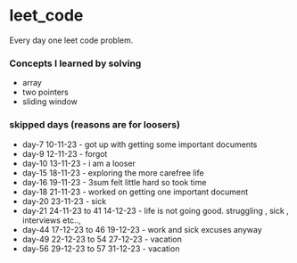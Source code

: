 # leet_code
Every day one leet code problem.

### Concepts I learned by solving
* array
* two pointers
* sliding window

### skipped days (reasons are for loosers)
* day-7 10-11-23 - got up with getting some important documents
* day-9 12-11-23 - forgot
* day-10 13-11-23 - i am a looser
* day-15 18-11-23 - exploring the more carefree life
* day-16 19-11-23 - 3sum felt little hard so took time
* day-18 21-11-23 - worked on getting one important document
* day-20 23-11-23 - sick
* day-21 24-11-23 to 41 14-12-23 - life is not going good. struggling , sick , interviews etc..,
* day-44 17-12-23 to 46 19-12-23 - work and sick excuses anyway
* day-49 22-12-23 to 54 27-12-23 - vacation
* day-56 29-12-23 to 57 31-12-23 - vacation
